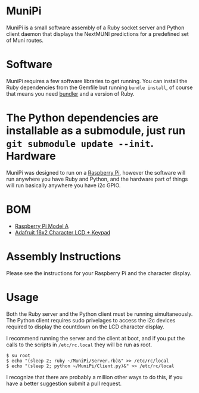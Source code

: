 MuniPi
======

MuniPi is a small software assembly of a Ruby socket server and Python client
daemon that displays the NextMUNI predictions for a predefined set of Muni
routes.

Software
========

MuniPi requires a few software libraries to get running. You can install the Ruby dependencies from the Gemfile but running `bundle install`, of course that means you need [bundler](http://gembundler.com) and a version of Ruby.

The Python dependencies are installable as a submodule, just run `git submodule update --init`.
Hardware
========

MuniPi was designed to run on a [Raspberry Pi](http://www.raspberrypi.org), however the software will run anywhere you have Ruby and Python, and the hardware part of things will run basically anywhere you have i2c GPIO.

BOM
===

* [Raspberry Pi Model A](http://www.adafruit.com/products/1344)
* [Adafruit 16x2 Character LCD + Keypad](http://www.adafruit.com/products/1110)

Assembly Instructions
=====================

Please see the instructions for your Raspberry Pi and the character display.

Usage
=====

Both the Ruby server and the Python client must be running simultaneously. The Python client requires sudo privelages to access the i2c devices required to display the countdown on the LCD character display.

I recommend running the server and the client at boot, and if you put the calls to the scripts in `/etc/rc.local` they will be run as root.

    $ su root
    $ echo "(sleep 2; ruby ~/MuniPi/Server.rb)&" >> /etc/rc/local
    $ echo "(sleep 2; python ~/MuniPi/Client.py)&" >> /etc/rc/local

I recognize that there are probably a million other ways to do this, if you have a better suggestion submit a pull request.
